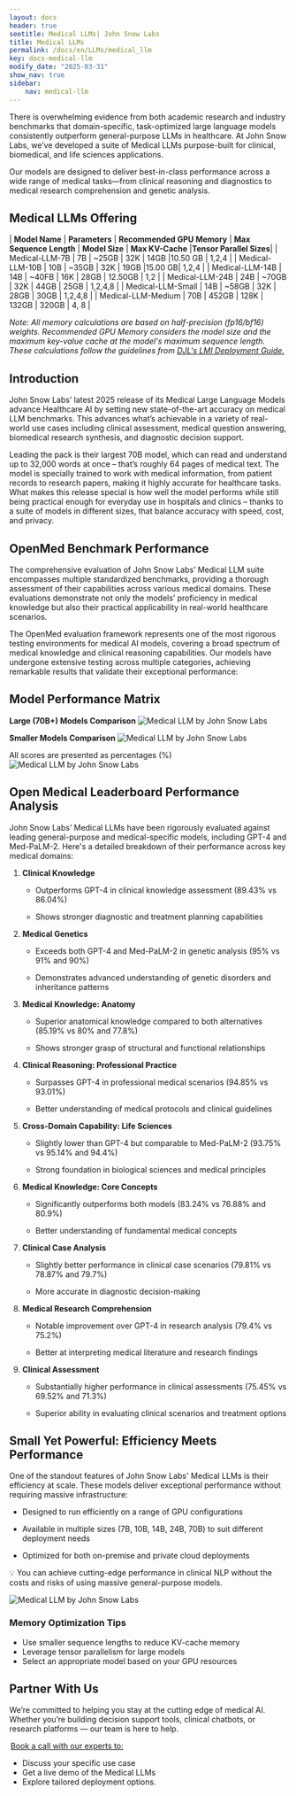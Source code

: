 ```yaml
---
layout: docs
header: true
seotitle: Medical LLMs| John Snow Labs
title: Medical LLMs 
permalink: /docs/en/LLMs/medical_llm
key: docs-medical-llm
modify_date: "2025-03-31"
show_nav: true
sidebar:
    nav: medical-llm
---
```


There is overwhelming evidence from both academic research and industry benchmarks that domain-specific, task-optimized large language models consistently outperform general-purpose LLMs in healthcare. At John Snow Labs, we’ve developed a suite of Medical LLMs purpose-built for clinical, biomedical, and life sciences applications.

Our models are designed to deliver best-in-class performance across a wide range of medical tasks—from clinical reasoning and diagnostics to medical research comprehension and genetic analysis.

## Medical LLMs Offering

| **Model Name** | **Parameters** | **Recommended GPU Memory** |  **Max Sequence Length** | **Model Size** | **Max KV-Cache** |**Tensor Parallel Sizes**|
| Medical-LLM-7B | 7B | ~25GB | 32K | 14GB |10.50 GB | 1,2,4 |
| Medical-LLM-10B | 10B | ~35GB | 32K | 19GB |15.00 GB| 1,2,4 |
| Medical-LLM-14B | 14B | ~40FB | 16K | 28GB | 12.50GB | 1,2 |
| Medical-LLM-24B | 24B | ~70GB | 32K | 44GB | 25GB | 1,2,4,8  |
| Medical-LLM-Small | 14B | ~58GB | 32K | 28GB | 30GB | 1,2,4,8 |
| Medical-LLM-Medium | 70B | 452GB | 128K | 132GB | 320GB | 4, 8 |


*Note: All memory calculations are based on half-precision (fp16/bf16) weights. Recommended GPU Memory considers the model size and the maximum key-value cache at the model's maximum sequence length. These calculations follow the guidelines from [DJL's LMI Deployment Guide.](https://docs.djl.ai/master/docs/serving/serving/docs/lmi/deployment_guide/instance-type-selection.html)*

## Introduction
John Snow Labs’ latest 2025 release of its Medical Large Language Models advance Healthcare AI by setting new state-of-the-art accuracy on medical LLM benchmarks. This advances what’s achievable in a variety of real-world use cases including clinical assessment, medical question answering, biomedical research synthesis, and diagnostic decision support.

Leading the pack is their largest 70B model, which can read and understand up to 32,000 words at once – that’s roughly 64 pages of medical text. The model is specially trained to work with medical information, from patient records to research papers, making it highly accurate for healthcare tasks. What makes this release special is how well the model performs while still being practical enough for everyday use in hospitals and clinics – thanks to a suite of models in different sizes, that balance accuracy with speed, cost, and privacy.

## OpenMed Benchmark Performance
The comprehensive evaluation of John Snow Labs’ Medical LLM suite encompasses multiple standardized benchmarks, providing a thorough assessment of their capabilities across various medical domains. These evaluations demonstrate not only the models’ proficiency in medical knowledge but also their practical applicability in real-world healthcare scenarios.

The OpenMed evaluation framework represents one of the most rigorous testing environments for medical AI models, covering a broad spectrum of medical knowledge and clinical reasoning capabilities. Our models have undergone extensive testing across multiple categories, achieving remarkable results that validate their exceptional performance:

## Model Performance Matrix
**Large (70B+) Models Comparison**
![Medical LLM by John Snow Labs](/assets/images/large_llm_comparison.png)

**Smaller Models Comparison**
![Medical LLM by John Snow Labs](/assets/images/small_llm_comparison.png)

All scores are presented as percentages (%)
![Medical LLM by John Snow Labs](/assets/images/all_llm_model_comparison.png)

## Open Medical Leaderboard Performance Analysis

John Snow Labs’ Medical LLMs have been rigorously evaluated against leading general-purpose and medical-specific models, including GPT-4 and Med-PaLM-2. Here's a detailed breakdown of their performance across key medical domains:

1. **Clinical Knowledge**

    - Outperforms GPT-4 in clinical knowledge assessment (89.43% vs 86.04%) 

    - Shows stronger diagnostic and treatment planning capabilities 

2. **Medical Genetics** 

    - Exceeds both GPT-4 and Med-PaLM-2 in genetic analysis (95% vs 91% and 90%) 

    - Demonstrates advanced understanding of genetic disorders and inheritance patterns 

3. **Medical Knowledge: Anatomy** 

    - Superior anatomical knowledge compared to both alternatives (85.19% vs 80% and 77.8%) 

    - Shows stronger grasp of structural and functional relationships 

4. **Clinical Reasoning: Professional Practice** 

    - Surpasses GPT-4 in professional medical scenarios (94.85% vs 93.01%) 

    - Better understanding of medical protocols and clinical guidelines 

5. **Cross-Domain Capability: Life Sciences** 

    - Slightly lower than GPT-4 but comparable to Med-PaLM-2 (93.75% vs 95.14% and 94.4%) 

    - Strong foundation in biological sciences and medical principles 

6. **Medical Knowledge: Core Concepts** 

    - Significantly outperforms both models (83.24% vs 76.88% and 80.9%) 

    - Better understanding of fundamental medical concepts 

7. **Clinical Case Analysis** 

    - Slightly better performance in clinical case scenarios (79.81% vs 78.87% and 79.7%) 

    - More accurate in diagnostic decision-making 

8. **Medical Research Comprehension** 

    - Notable improvement over GPT-4 in research analysis (79.4% vs 75.2%) 

    - Better at interpreting medical literature and research findings 

9. **Clinical Assessment** 

    - Substantially higher performance in clinical assessments (75.45% vs 69.52% and 71.3%) 

    - Superior ability in evaluating clinical scenarios and treatment options


## Small Yet Powerful: Efficiency Meets Performance

One of the standout features of John Snow Labs' Medical LLMs is their efficiency at scale. These models deliver exceptional performance without requiring massive infrastructure:

- Designed to run efficiently on a range of GPU configurations

- Available in multiple sizes (7B, 10B, 14B, 24B, 70B) to suit different deployment needs

- Optimized for both on-premise and private cloud deployments

💡 You can achieve cutting-edge performance in clinical NLP without the costs and risks of using massive general-purpose models.

![Medical LLM by John Snow Labs](/assets/images/graph_med_llm.png)


### Memory Optimization Tips

- Use smaller sequence lengths to reduce KV-cache memory
- Leverage tensor parallelism for large models
- Select an appropriate model based on your GPU resources


## Partner With Us

We’re committed to helping you stay at the cutting edge of medical AI. Whether you’re building decision support tools, clinical chatbots, or research platforms — our team is here to help.

 [Book a call with our experts to:](https://www.johnsnowlabs.com/schedule-a-demo/) 
- Discuss your specific use case
- Get a live demo of the Medical LLMs
- Explore tailored deployment options.
